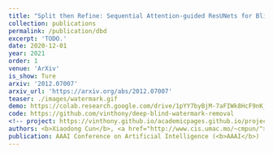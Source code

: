 ```yaml
---
title: "Split then Refine: Sequential Attention-guided ResUNets for Blind Single Image Visible Watermark Removal"
collection: publications
permalink: /publication/dbd
excerpt: 'TODO.'
date: 2020-12-01
year: 2021
order: 1
venue: 'ArXiv'
is_show: Ture
arxiv: '2012.07007'
arxiv_url: 'https://arxiv.org/abs/2012.07007'
teaser: ./images/watermark.gif
demo: https://colab.research.google.com/drive/1pYY7byBjM-7aFIWk8HcF9nK_s6pqGwww?usp=sharing
code: https://github.com/vinthony/deep-blind-watermark-removal
<!-- project: https://vinthony.github.io/academicpages.github.io/projects/tbd -->
authors: <b>Xiaodong Cun</b>, <a href="http://www.cis.umac.mo/~cmpun/">Chi-Man Pun</a>
publication: AAAI Conference on Artificial Intelligence (<b>AAAI</b>)
---
```

